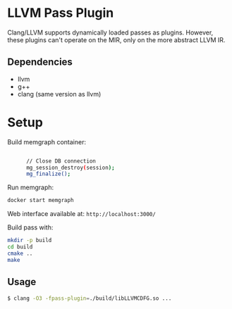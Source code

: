 # LLVM Pass Plugin

Clang/LLVM supports dynamically loaded passes as plugins.
However, these plugins can't operate on the MIR, only on the
more abstract LLVM IR.

## Dependencies

- llvm
- g++
- clang (same version as llvm)

# Setup

Build memgraph container:

```bash

      // Close DB connection
      mg_session_destroy(session);
      mg_finalize();
```

Run memgraph:

```bash
docker start memgraph
```

Web interface available at: `http://localhost:3000/`

Build pass with:

```bash
mkdir -p build
cd build
cmake ..
make
```

## Usage

```sh
$ clang -O3 -fpass-plugin=./build/libLLVMCDFG.so ...
```

